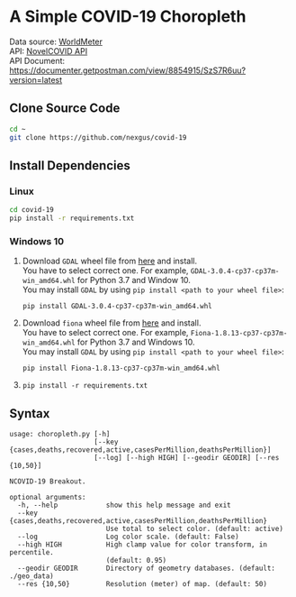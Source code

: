 # A Simple COVID-19 Choropleth
Data source: [WorldMeter](https://www.worldometers.info/coronavirus)  
API: [NovelCOVID API](https://github.com/NovelCOVID/API)  
API Document: https://documenter.getpostman.com/view/8854915/SzS7R6uu?version=latest  

## Clone Source Code
```bash
cd ~
git clone https://github.com/nexgus/covid-19
```

## Install Dependencies
### Linux
```bash
cd covid-19
pip install -r requirements.txt
```
### Windows 10
1.  Download `GDAL` wheel file from [here](https://www.lfd.uci.edu/~gohlke/pythonlibs/#gdal) and install.  
    You have to select correct one. For example, `GDAL-3.0.4-cp37-cp37m-win_amd64.whl` for Python 3.7 and Window 10.  
    You may install `GDAL` by using `pip install <path to your wheel file>`:  
    ```batch
    pip install GDAL-3.0.4-cp37-cp37m-win_amd64.whl
    ```
1.  Download `fiona` wheel file from [here](https://www.lfd.uci.edu/~gohlke/pythonlibs/#fiona) and install.  
    You have to select correct one. For example, `Fiona-1.8.13-cp37-cp37m-win_amd64.whl` for Python 3.7 and Windows 10.  
    You may install `GDAL` by using `pip install <path to your wheel file>`:  
    ```batch
    pip install Fiona-1.8.13-cp37-cp37m-win_amd64.whl
    ```
1.  ```batch
    pip install -r requirements.txt
    ```

## Syntax
```
usage: choropleth.py [-h]
                     [--key {cases,deaths,recovered,active,casesPerMillion,deathsPerMillion}]
                     [--log] [--high HIGH] [--geodir GEODIR] [--res {10,50}]

NCOVID-19 Breakout.

optional arguments:
  -h, --help            show this help message and exit
  --key {cases,deaths,recovered,active,casesPerMillion,deathsPerMillion}
                        Use total to select color. (default: active)
  --log                 Log color scale. (default: False)
  --high HIGH           High clamp value for color transform, in percentile.
                        (default: 0.95)
  --geodir GEODIR       Directory of geometry databases. (default: ./geo_data)
  --res {10,50}         Resolution (meter) of map. (default: 50)
```
